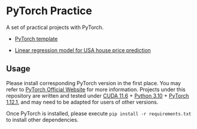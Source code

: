# PyTorch Practice

A set of practical projects with PyTorch.

* [PyTorch template](https://github.com/ColinFX/pytorch-practice/tree/master/pytorch-template)

* [Linear regression model for USA house price prediction](https://github.com/ColinFX/pytorch-practice/tree/master/housing-linear)

## Usage

Please install corresponding PyTorch version in the first place. You may refer to [PyTorch Official Website](https://pytorch.org/get-started/locally/) for more information. Projects under this repository are written and tested under [CUDA 11.6](https://docs.nvidia.com/cuda/cuda-toolkit-release-notes/index.html) + [Python 3.10](https://www.python.org/downloads/release/python-3100/) + [PyTorch 1.12.1](https://pytorch.org/get-started/previous-versions/), and may need to be adapted for users of other versions. 

Once PyTorch is installed, please execute `pip install -r requirements.txt` to install other dependencies. 
